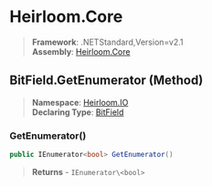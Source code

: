 # Heirloom.Core

> **Framework**: .NETStandard,Version=v2.1  
> **Assembly**: [Heirloom.Core][0]

## BitField.GetEnumerator (Method)

> **Namespace**: [Heirloom.IO][0]  
> **Declaring Type**: [BitField][1]

### GetEnumerator()

```cs
public IEnumerator<bool> GetEnumerator()
```

> **Returns** - `IEnumerator\<bool>`

[0]: ../../../Heirloom.Core.md
[1]: ../BitField.md
